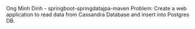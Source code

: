 Ong Minh Dinh - springboot-springdatajpa-maven
Problem:
Create a web application to read data from Cassandra Database and insert into Postgres DB.